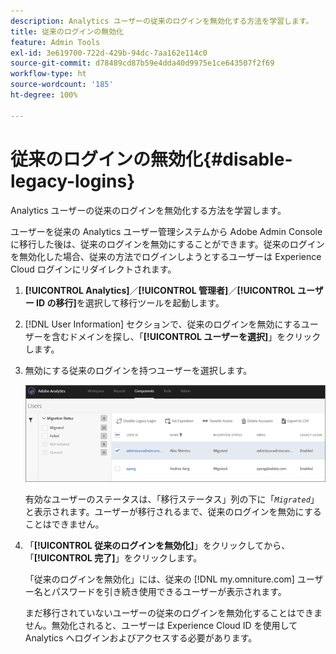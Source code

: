 ```yaml
---
description: Analytics ユーザーの従来のログインを無効化する方法を学習します。
title: 従来のログインの無効化
feature: Admin Tools
exl-id: 3e619700-722d-429b-94dc-7aa162e114c0
source-git-commit: d78489cd87b59e4dda40d9975e1ce643507f2f69
workflow-type: ht
source-wordcount: '185'
ht-degree: 100%

---
```


# 従来のログインの無効化{#disable-legacy-logins}

Analytics ユーザーの従来のログインを無効化する方法を学習します。

ユーザーを従来の Analytics ユーザー管理システムから Adobe Admin Console に移行した後は、従来のログインを無効にすることができます。従来のログインを無効化した場合、従来の方法でログインしようとするユーザーは Experience Cloud ログインにリダイレクトされます。

1. **[!UICONTROL Analytics]**／**[!UICONTROL 管理者]**／**[!UICONTROL ユーザー ID の移行]**&#x200B;を選択して移行ツールを起動します。
1. [!DNL User Information] セクションで、従来のログインを無効にするユーザーを含むドメインを探し、「**[!UICONTROL ユーザーを選択]**」をクリックします。
1. 無効にする従来のログインを持つユーザーを選択します。

   ![](/help/admin/admin/user-management2/user-migration/assets/user-info.png)

   有効なユーザーのステータスは、「移行ステータス」列の下に「*`Migrated`*」と表示されます。ユーザーが移行されるまで、従来のログインを無効にすることはできません。
1. 「**[!UICONTROL 従来のログインを無効化]**」をクリックしてから、「**[!UICONTROL 完了]**」をクリックします。

   「従来のログインを無効化」には、従来の [!DNL my.omniture.com] ユーザー名とパスワードを引き続き使用できるユーザーが表示されます。

   まだ移行されていないユーザーの従来のログインを無効化することはできません。無効化されると、ユーザーは Experience Cloud ID を使用して Analytics へログインおよびアクセスする必要があります。
